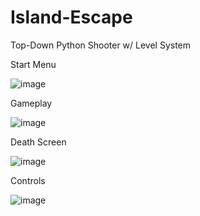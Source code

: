 # Island-Escape
Top-Down Python Shooter w/ Level System

Start Menu

![image](https://github.com/user-attachments/assets/ee71304e-82b1-4e43-9382-e8d2de454de9)

Gameplay

![image](https://github.com/user-attachments/assets/1f54fcba-2273-47e3-8076-7ce92a6446cf)

Death Screen

![image](https://github.com/user-attachments/assets/8eaf3a9e-e358-42d4-91fc-063ea8fac67b)

Controls

![image](https://github.com/user-attachments/assets/681b0369-6331-4098-8d1b-3c2f333bfa31)



